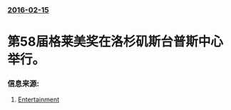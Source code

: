 ### [2016-02-15](/news/2016/02/15/index.md)

##### 
# 第58届格莱美奖在洛杉矶斯台普斯中心举行。 




### 信息来源:

1. [Entertainment](http://www.ew.com/article/2016/02/14/grammys-2016-who-is-performing)
